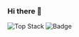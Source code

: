 ### Hi there 👋

<!--
**ec-shin/ec-shin** is a ✨ _special_ ✨ repository because its `README.md` (this file) appears on your GitHub profile.

Here are some ideas to get you started:

- 🔭 I’m currently working on ...
- 🌱 I’m currently learning ...
- 👯 I’m looking to collaborate on ...
- 🤔 I’m looking for help with ...
- 💬 Ask me about ...
- 📫 How to reach me: ...
- 😄 Pronouns: ...
- ⚡ Fun fact: ...
-->
![Top Stack](https://widget.realdeveloper.pro/api/top?stack=JavaScript,Java,Spring)
![Badge](https://widget.realdeveloper.pro/api/badge?title=Languages&badges=JavaScript,Java,Sprin)
